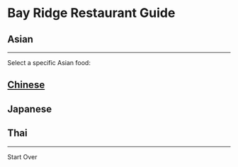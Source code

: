 # Bay Ridge Restaurant Guide
## Asian
---
Select a specific Asian food:
## [Chinese](chinese/chinese.md)
## Japanese
## Thai
---
Start Over
